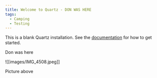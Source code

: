```yaml
---
title: Welcome to Quartz - DON WAS HERE
tags:
  - Camping
  - Testing
---
```


This is a blank Quartz installation.
See the [documentation](https://quartz.jzhao.xyz) for how to get started.

Don was here

![[images/IMG_4508.jpeg]]

Picture above